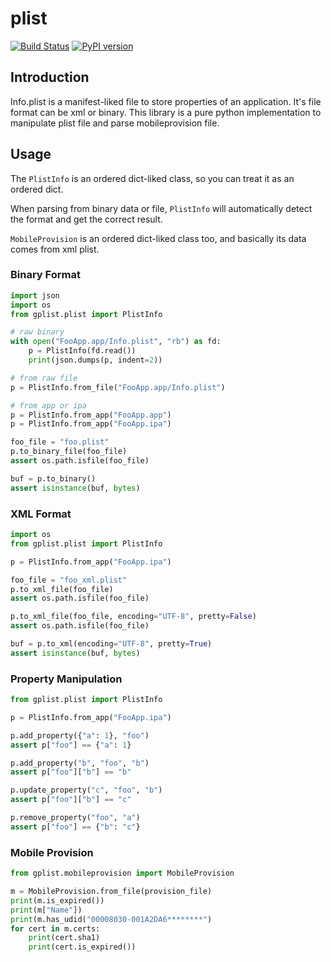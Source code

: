 # plist

[![Build Status](https://travis-ci.org/guyingzhao/gplist.svg?branch=master)](https://travis-ci.org/guyingzhao/gplist)
[![PyPI version](https://badge.fury.io/py/gplist.svg)](https://pypi.python.org/pypi/gplist/)

## Introduction

Info.plist is a manifest-liked file to store properties of an application. It's file format can be xml or binary. This library is a pure python implementation to manipulate plist file and parse mobileprovision file.

## Usage

The `PlistInfo` is an ordered dict-liked class, so you can treat it as an ordered dict.

When parsing from binary data or file, `PlistInfo` will automatically detect the format and get the correct result.

`MobileProvision` is an ordered dict-liked class too, and basically its data comes from xml plist.

### Binary Format

```python
import json
import os
from gplist.plist import PlistInfo

# raw binary
with open("FooApp.app/Info.plist", "rb") as fd:
    p = PlistInfo(fd.read())
    print(json.dumps(p, indent=2))

# from raw file
p = PlistInfo.from_file("FooApp.app/Info.plist")

# from app or ipa
p = PlistInfo.from_app("FooApp.app")
p = PlistInfo.from_app("FooApp.ipa")

foo_file = "foo.plist"
p.to_binary_file(foo_file)
assert os.path.isfile(foo_file)

buf = p.to_binary()
assert isinstance(buf, bytes)
```

### XML Format

```python
import os
from gplist.plist import PlistInfo

p = PlistInfo.from_app("FooApp.ipa")

foo_file = "foo_xml.plist"
p.to_xml_file(foo_file)
assert os.path.isfile(foo_file)

p.to_xml_file(foo_file, encoding="UTF-8", pretty=False)
assert os.path.isfile(foo_file)

buf = p.to_xml(encoding="UTF-8", pretty=True)
assert isinstance(buf, bytes)
```

### Property Manipulation

```python
from gplist.plist import PlistInfo

p = PlistInfo.from_app("FooApp.ipa")

p.add_property({"a": 1}, "foo")
assert p["foo"] == {"a": 1}

p.add_property("b", "foo", "b")
assert p["foo"]["b"] == "b"

p.update_property("c", "foo", "b")
assert p["foo"]["b"] == "c"

p.remove_property("foo", "a")
assert p["foo"] == {"b": "c"}
```

### Mobile Provision

```python
from gplist.mobileprovision import MobileProvision

m = MobileProvision.from_file(provision_file)
print(m.is_expired())
print(m["Name"])
print(m.has_udid("00008030-001A2DA6********")
for cert in m.certs:
    print(cert.sha1)
    print(cert.is_expired())
```
```

```